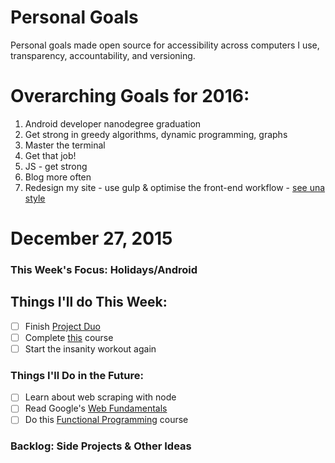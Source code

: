 Personal Goals
==============

Personal goals made open source for accessibility across computers I use, transparency, accountability, and versioning.

# Overarching Goals for 2016:
1. Android developer nanodegree graduation
2. Get strong in greedy algorithms, dynamic programming, graphs
3. Master the terminal
4. Get that job!
5. JS - get strong
6. Blog more often
7. Redesign my site - use gulp & optimise the front-end workflow - [see una style](https://github.com/una/una.github.io)

# December 27, 2015

### This Week's Focus: Holidays/Android

## Things I'll do This Week:

- [ ] Finish [Project Duo](https://www.udacity.com/course/viewer#!/c-nd801/l-4302058591/m-4288273684)
- [ ] Complete [this](https://www.udacity.com/course/viewer#!/c-ud855-nd) course
- [ ] Start the insanity workout again

### Things I'll Do in the Future:
- [ ] Learn about web scraping with node
- [ ] Read Google's [Web Fundamentals](https://developers.google.com/web/fundamentals/)
- [ ] Do this [Functional Programming](http://jhusain.github.io/learnrx/) course

### Backlog: Side Projects & Other Ideas

